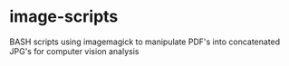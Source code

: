 # image-scripts
BASH scripts using imagemagick to manipulate PDF's into concatenated JPG's for computer vision analysis
